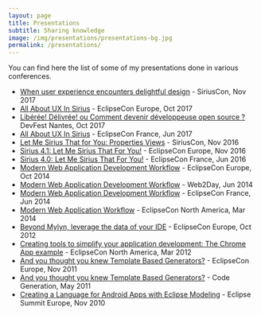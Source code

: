```yaml
---
layout: page
title: Presentations
subtitle: Sharing knowledge
image: /img/presentations/presentations-bg.jpg
permalink: /presentations/
---
```


You can find here the list of some of my presentations done in various conferences.

* [When user experience encounters delightful design](https://www.siriuscon.org) - SiriusCon, Nov 2017
* [All About UX In Sirius](https://www.eclipsecon.org/europe2017/session/all-about-ux-sirius) - EclipseCon Europe, Oct 2017
* [Libérée! Délivrée! ou Comment devenir développeuse open source ?](https://devfest.gdgnantes.com/schedule/day1?sessionId=2061) DevFest Nantes, Oct 2017
* [All About UX In Sirius](https://www.eclipsecon.org/france2017/session/all-about-ux-sirius) - EclipseCon France, Jun 2017
* [Let Me Sirius That for You: Properties Views](https://www.siriuscon.org/2016/) - SiriusCon, Nov 2016
* [Sirius 4.1: Let Me Sirius That For You!](https://www.eclipsecon.org/europe2016/session/sirius-41-let-me-sirius-you) - EclipseCon Europe, Nov 2016
* [Sirius 4.0: Let Me Sirius That For You!](https://www.eclipsecon.org/france2016/session/sirius-40-let-me-sirius-you) - EclipseCon France, Jun 2016
* [Modern Web Application Development Workflow](https://www.eclipsecon.org/europe2014/session/modern-web-application-development-workflow) - EclipseCon Europe, Oct 2014
* [Modern Web Application Development Workflow](http://www.slideshare.net/sbegaudeau/modern-web-application-development-workflow-web2day) - Web2Day, Jun 2014
* [Modern Web Application Development Workflow](https://www.eclipsecon.org/france2014/session/modern-web-application-development-workflow) - EclipseCon France, Jun 2014
* [Modern Web Application Workflow](https://www.eclipsecon.org/na2014/session/modern-web-application-workflow.html) - EclipseCon North America, Mar 2014
* [Beyond Mylyn, leverage the data of your IDE](https://www.eclipsecon.org/europe2012/sessions/beyond-mylyn-leverage-data-your-ide.html) - EclipseCon Europe, Oct 2012
* [Creating tools to simplify your application development: The Chrome App example](https://www.eclipsecon.org/2012/sessions/creating-tools-simplify-your-application-development-chrome-app-example.html) - EclipseCon North America, Mar 2012
* [And you thought you knew Template Based Generators?](https://www.eclipsecon.org/europe2011/sessions/and-you-thought-you-knew-template-based-generators.html) - EclipseCon Europe, Nov 2011
* [And you thought you knew Template Based Generators?](https://www.infoq.com/presentations/Acceleo) - Code Generation, May 2011
* [Creating a Language for Android Apps with Eclipse Modeling](https://www.eclipsecon.org/summiteurope2010/sessions/indexe495.html?id=1833) - Eclipse Summit Europe, Nov 2010
